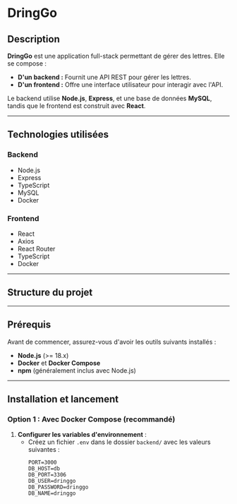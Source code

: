 # DringGo

## Description
**DringGo** est une application full-stack permettant de gérer des lettres. Elle se compose :
- **D'un backend :** Fournit une API REST pour gérer les lettres.
- **D'un frontend :** Offre une interface utilisateur pour interagir avec l'API.

Le backend utilise **Node.js**, **Express**, et une base de données **MySQL**, tandis que le frontend est construit avec **React**.

---

## Technologies utilisées
### Backend
- Node.js
- Express
- TypeScript
- MySQL
- Docker

### Frontend
- React
- Axios
- React Router
- TypeScript
- Docker

---

## Structure du projet


---

## Prérequis
Avant de commencer, assurez-vous d'avoir les outils suivants installés :
- **Node.js** (>= 18.x)
- **Docker** et **Docker Compose**
- **npm** (généralement inclus avec Node.js)

---

## Installation et lancement

### **Option 1 : Avec Docker Compose (recommandé)**
1. **Configurer les variables d'environnement** :
   - Créez un fichier `.env` dans le dossier `backend/` avec les valeurs suivantes :
     ```env
     PORT=3000
     DB_HOST=db
     DB_PORT=3306
     DB_USER=dringgo
     DB_PASSWORD=dringgo
     DB_NAME=dringgo
     ```